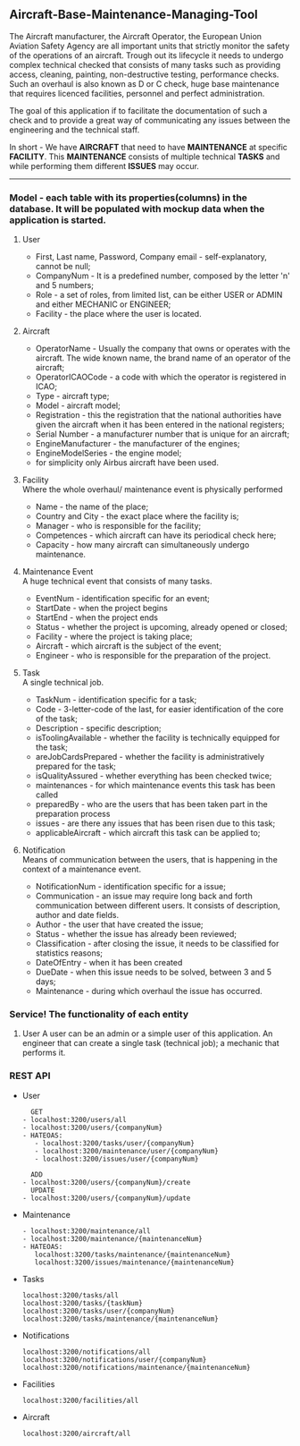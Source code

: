 ## Aircraft-Base-Maintenance-Managing-Tool
The Aircraft manufacturer, the Aircraft Operator, the European Union Aviation Safety Agency are all important units 
that strictly monitor the safety of the operations of an aircraft.
Trough out its lifecycle it needs to undergo complex technical checked that consists of many tasks such as 
providing access, cleaning, painting, non-destructive testing, performance checks. Such an overhaul is also known as 
D or C check, huge base maintenance that requires licenced facilities, personnel and perfect administration. 

The goal of this application if to facilitate the documentation of such a check and to provide a great way of 
communicating any issues between the engineering and the technical staff. 

In short - We have **AIRCRAFT** that need to have **MAINTENANCE** at specific **FACILITY**. 
This **MAINTENANCE** consists of multiple technical **TASKS** and while performing them different **ISSUES** may occur. 

---------
### Model - each table with its properties(columns) in the database. It will be populated with mockup data when the application is started.
1. User
   - First, Last name, Password, Company email - self-explanatory, cannot be null;
   - CompanyNum - It is a predefined number, composed by the letter 'n' and 5 numbers; 
   - Role - a set of roles, from limited list, can be either USER or ADMIN and either MECHANIC or ENGINEER; 
   - Facility - the place where the user is located.
   
2. Aircraft
   - OperatorName - Usually the company that owns or operates with the aircraft. The wide known name, the brand name of an operator of the aircraft;
   - OperatorICAOCode - a code with which the operator is registered in ICAO;
   - Type - aircraft type;
   - Model - aircraft model;
   - Registration - this the registration that the national authorities have given the aircraft when it has been entered in the national registers; 
   - Serial Number - a manufacturer number that is unique for an aircraft;
   - EngineManufacturer - the manufacturer of the engines;
   - EngineModelSeries - the engine model;
   - for simplicity only Airbus aircraft have been used.

3. Facility <br>
   Where the whole overhaul/ maintenance event is physically performed
   - Name - the name of the place;
   - Country and City - the exact place where the facility is;
   - Manager - who is responsible for the facility;
   - Competences - which aircraft can have its periodical check here;
   - Capacity - how many aircraft can simultaneously undergo maintenance.

4. Maintenance Event<br>
   A huge technical event that consists of many tasks.
   - EventNum - identification specific for an event;
   - StartDate - when the project begins
   - StartEnd - when the project ends
   - Status - whether the project is upcoming, already opened or closed;
   - Facility - where the project is taking place;
   - Aircraft - which aircraft is the subject of the event;
   - Engineer - who is responsible for the preparation of the project.

5. Task<br>
   A single technical job.
   - TaskNum - identification specific for a task;
   - Code - 3-letter-code of the last, for easier identification of the core of the task;
   - Description - specific description;
   - isToolingAvailable - whether the facility is technically equipped for the task;
   - areJobCardsPrepared - whether the facility is administratively prepared for the task;
   - isQualityAssured - whether everything has been checked twice;
   - maintenances - for which maintenance events this task has been called
   - preparedBy - who are the users that has been taken part in the preparation process
   - issues - are there any issues that has been risen due to this task;
   - applicableAircraft - which aircraft this task can be applied to;

6. Notification<br>
   Means of communication between the users, that is happening in the context of a maintenance event.
   - NotificationNum - identification specific for a issue;
   - Communication - an issue may require long back and forth communication between different users. It consists of description, author and date fields.
   - Author - the user that have created the issue;
   - Status - whether the issue has already been reviewed;
   - Classification - after closing the issue, it needs to be classified for statistics reasons;
   - DateOfEntry - when it has been created
   - DueDate - when this issue needs to be solved, between 3 and 5 days;
   - Maintenance - during which overhaul the issue has occurred. 
   
 
### Service! The functionality of each entity
1. User
   A user can be an admin or a simple user of this application.
   An engineer that can create a single task (technical job);
   a mechanic that performs it.
   
### REST API
- User
       
        GET
      - localhost:3200/users/all
      - localhost:3200/users/{companyNum}
      - HATEOAS:
         - localhost:3200/tasks/user/{companyNum}
         - localhost:3200/maintenance/user/{companyNum}
         - localhost:3200/issues/user/{companyNum}

        ADD
      - localhost:3200/users/{companyNum}/create
        UPDATE
      - localhost:3200/users/{companyNum}/update


- Maintenance
   
      - localhost:3200/maintenance/all
      - localhost:3200/maintenance/{maintenanceNum}
      - HATEOAS:
         localhost:3200/tasks/maintenance/{maintenanceNum}
         localhost:3200/issues/maintenance/{maintenanceNum}

- Tasks

      localhost:3200/tasks/all
      localhost:3200/tasks/{taskNum}
      localhost:3200/tasks/user/{companyNum}
      localhost:3200/tasks/maintenance/{maintenanceNum}

- Notifications
      
      localhost:3200/notifications/all
      localhost:3200/notifications/user/{companyNum}
      localhost:3200/notifications/maintenance/{maintenanceNum}

- Facilities
  
      localhost:3200/facilities/all
  
- Aircraft
      
      localhost:3200/aircraft/all
